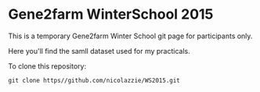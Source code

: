 # Gene2farm WinterSchool 2015
This is a temporary Gene2farm Winter School git page for participants only.

Here you'll find the samll dataset used for my practicals.

To clone this repository:

   `git clone https//github.com/nicolazzie/WS2015.git`
